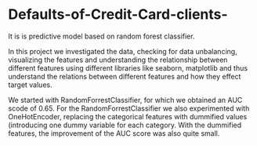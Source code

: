 # Defaults-of-Credit-Card-clients-

It is is predictive model based on random forest classifier.

In this project we investigated the data, checking for data unbalancing, visualizing the features and understanding the relationship between different features using different libraries like seaborn, matplotlib and thus understand the relations between different features and how they effect target values.


We started with RandomForrestClassifier, for which we obtained an AUC scode of 0.65. For the RandomForrestClassifier we also experimented with OneHotEncoder, replacing the categorical features with dummified values (introducing one dummy variable for each category. With the dummified features, the improvement of the AUC score was also  quite small.


